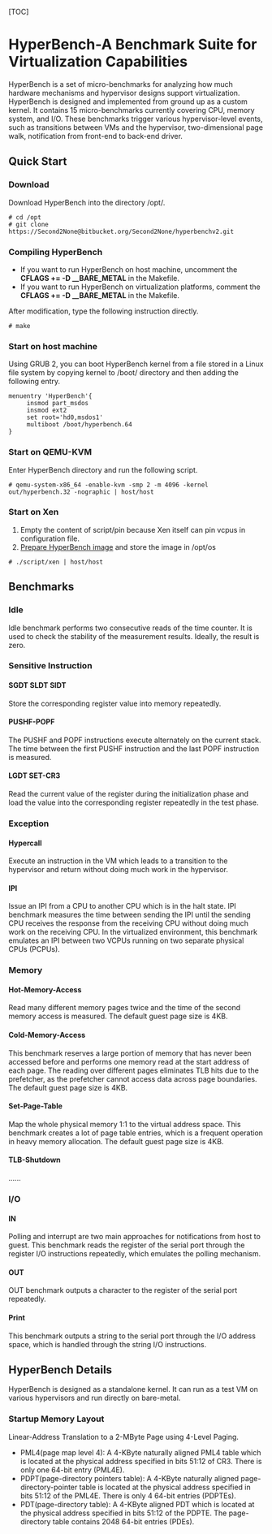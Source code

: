 [TOC]

# HyperBench-A Benchmark Suite for Virtualization Capabilities

HyperBench is a set of micro-benchmarks for analyzing how much hardware mechanisms and hypervisor designs support virtualization.
HyperBench is designed and implemented from ground up as a custom kernel.
It contains 15 micro-benchmarks currently covering CPU, memory system, and I/O.
These benchmarks trigger various hypervisor-level events, such as transitions between VMs and the hypervisor, two-dimensional page walk, notification from front-end to back-end driver.



## Quick Start

### Download
Download HyperBench into the directory /opt/.
```
# cd /opt
# git clone https://Second2None@bitbucket.org/Second2None/hyperbenchv2.git
```

### Compiling HyperBench
* If you want to run HyperBench on host machine, uncomment the **CFLAGS += -D __BARE_METAL** in the Makefile.
* If you want to run HyperBench on virtualization platforms, comment the **CFLAGS += -D __BARE_METAL** in the Makefile.

After modification, type the following instruction directly.
```
# make
```

### Start on host machine
Using GRUB 2, you can boot HyperBench kernel from a file stored in a Linux file system by copying kernel to /boot/ directory and then adding the following entry.
```
menuentry 'HyperBench'{
     insmod part_msdos
     insmod ext2
     set root='hd0,msdos1'
     multiboot /boot/hyperbench.64
}
```
### Start on QEMU-KVM
Enter HyperBench directory and run the following script.

```
# qemu-system-x86_64 -enable-kvm -smp 2 -m 4096 -kernel out/hyperbench.32 -nographic | host/host
```

### Start on Xen
1. Empty the content of script/pin because Xen itself can pin vcpus in configuration file.
2. [Prepare HyperBench image](https://bitbucket.org/Second2None/hyperbenchv2/wiki/IMAGE) and store the image in /opt/os
```
# ./script/xen | host/host
```

## Benchmarks

### Idle
Idle benchmark performs two consecutive reads of the time counter. It is used to check the stability of the measurement results. Ideally, the
result is zero.

### Sensitive Instruction

#### SGDT SLDT SIDT
Store the corresponding register value into memory repeatedly.
#### PUSHF-POPF
The PUSHF and POPF instructions execute alternately on the current stack. 
The time between the first PUSHF instruction and the last POPF instruction is measured.
#### LGDT SET-CR3
Read the current value of the register during the initialization phase and load the value into the corresponding register repeatedly in the test phase.

### Exception
#### Hypercall 
Execute an instruction in the VM which leads to a transition to the hypervisor and return without doing much work in the hypervisor.
#### IPI
Issue an IPI from a CPU to another CPU which is in the halt state. 
IPI benchmark measures the time between sending the IPI until the sending CPU receives the response from the receiving CPU without
doing much work on the receiving CPU. 
In the virtualized environment, this benchmark emulates an IPI between two VCPUs running on two separate physical CPUs (PCPUs).

### Memory
#### Hot-Memory-Access
Read many different memory pages twice and the time of the second memory access is measured. The default guest page size is 4KB.
#### Cold-Memory-Access
This benchmark reserves a large portion of memory that has never been accessed before and performs one memory read at the start address of each page.
The reading over different pages eliminates TLB hits due to the prefetcher, as the prefetcher cannot access data across page
boundaries. The default guest page size is 4KB.
#### Set-Page-Table
Map the whole physical memory 1:1 to the virtual address space. This
benchmark creates a lot of page table entries, which is a frequent
operation in heavy memory allocation. The default guest page size is
4KB.
#### TLB-Shutdown
......

### I/O
#### IN
Polling and interrupt are two main approaches for notifications from
host to guest. This benchmark reads the register of the serial port
through the register I/O instructions repeatedly, which emulates the
polling mechanism.
#### OUT
OUT benchmark outputs a character to the register of the serial port
repeatedly.
#### Print
This benchmark outputs a string to the serial port through the I/O
address space, which is handled through the string I/O instructions.

## HyperBench Details
HyperBench is designed as a standalone kernel. It can run as a test VM on various hypervisors and run directly on bare-metal.
### Startup Memory Layout
Linear-Address Translation to a 2-MByte Page using 4-Level Paging.

* PML4(page map level 4): A 4-KByte naturally aligned PML4 table which is located at the physical address specified in bits 51:12 of CR3. There is only one 64-bit entry (PML4E).
* PDPT(page-directory pointers table): A 4-KByte naturally aligned page-directory-pointer table is located at the physical address specified in bits 51:12 of the PML4E. There is only 4 64-bit entries
(PDPTEs).
* PDT(page-directory table): A 4-KByte aligned PDT which is located at the physical address specified in bits 51:12 of the PDPTE. The page-directory table contains 2048 64-bit entries
(PDEs).


